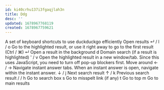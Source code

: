 ```yaml
---
id: ki40crhu137i3fgaqjlah3n
title: Ddg
desc: ''
updated: 1678967768119
created: 1678967759621
---
```

A set of keyboard shortcuts to use duckduckgo efficiently
Open results
↵ / l / o	Go to the highlighted result, or use it right away to go to the first result
(Ctrl / ⌘) ↵	Open a result in the background
d	Domain search (if a result is highlighted)
' / v	Open the highlighted result in a new window/tab. Since this uses JavaScript, you need to turn off pop-up blockers first.
Move around
← / →	Navigate instant answer tabs. When an instant answer is open, navigate within the instant answer.
↓ / j	Next search result
↑ / k	Previous search result
/ / h	Go to search box
s	Go to misspelt link (if any)
t	Go to top
m	Go to main results